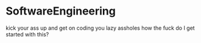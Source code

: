 # SoftwareEngineering
kick your ass up and get on coding you lazy assholes
how the fuck do I get started with this?
